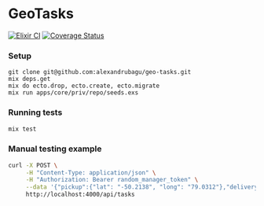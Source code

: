 # GeoTasks

[![Elixir CI](https://github.com/alexandrubagu/geo-tasks/workflows/Elixir%20CI/badge.svg?branch=master)](https://github.com/alexandrubagu/geo-tasks/actions) [![Coverage Status](https://coveralls.io/repos/github/alexandrubagu/geo-tasks/badge.svg?branch=master)](https://coveralls.io/github/alexandrubagu/geo-tasks?branch=master)


### Setup
```
git clone git@github.com:alexandrubagu/geo-tasks.git
mix deps.get
mix do ecto.drop, ecto.create, ecto.migrate
mix run apps/core/priv/repo/seeds.exs
```

### Running tests
```elixir
mix test
```


### Manual testing example
```bash
curl -X POST \
     -H "Content-Type: application/json" \
     -H "Authorization: Bearer random_manager_token" \
     --data '{"pickup":{"lat": "-50.2138", "long": "79.0312"},"delivery":{"lat": "-50.55", "long": "80.01"}}' \
     http://localhost:4000/api/tasks
```
